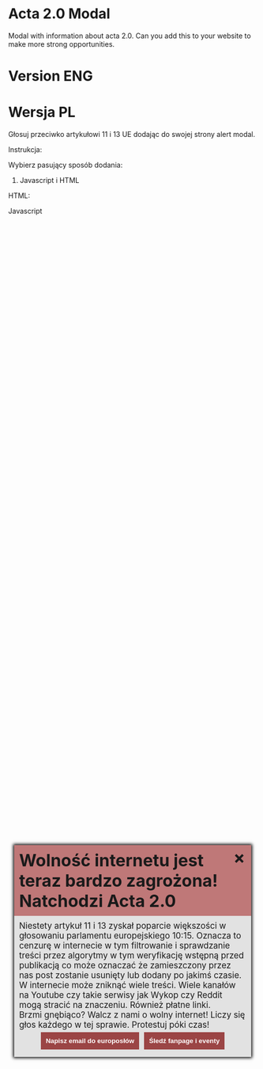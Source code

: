 # Acta 2.0 Modal
Modal with information about acta 2.0. Can you add this to your website to make more strong opportunities. 

# Version ENG

# Wersja PL

Głosuj przeciwko artykułowi 11 i 13 UE dodając do swojej strony alert modal.

Instrukcja:

Wybierz pasujący sposób dodania:

1. Javascript i HTML

HTML:

<style>
  #acta2-modal {
	max-width: 600px;
	max-height: 600px;
	display: block;
	margin: auto;
	position: fixed;
	  top: 50%;
  left: 50%;
  transform: translate(-50%, -50%);
	box-shadow: 0 0 6px 2px black;
	background: #e2e2e2;
	font-size: 17px;
	transition: 1s ease;
}

#acta2-modal h1{ 
	margin: 0;
}

#acta2-modal div {
	padding: 10px;
}

#acta2-modal span#acta2-actionbutton {
	font-size: 35px;
	font-weight: bolder;
	position: absolute;
	right: 3px; top: 3px;
	border-radius: 50%;
	width: 42px; height: 39px;
	text-align: center;
}

#acta2-modal #acta2-actionbutton:hover {
	cursor: pointer;
	color: #824343;
}

#acta2-modal  #acta2-modal-header {
	background: #bf7878;
	
}

#acta2-modal button {
	border: 0;
	background: #9b4545;
	color: white;
	padding: 10px;
	font-weight: bold;
	transition: 0;
	margin: 5px;
}

#acta2-modal button:hover {
   	background: #bc5151;
	cursor: pointer;
}
</style>
<div id="acta2-modal">
<span id="acta2-actionbutton">
&times;
</span>
<div id="acta2-modal-header">
<h1>Wolność internetu jest teraz bardzo zagrożona!
	Natchodzi Acta 2.0
</h1>
</div>
<div id="acta2-modal-container">
	Niestety artykuł 11 i 13 zyskał poparcie większości w głosowaniu parlamentu europejskiego 10:15. Oznacza to cenzurę w internecie w tym filtrowanie i sprawdzanie treści przez algorytmy w tym weryfikację wstępną przed publikacją co może oznaczać że zamieszczony przez nas post zostanie usunięty lub dodany po jakimś czasie. W internecie może zniknąć wiele treści. Wiele kanałów na Youtube czy takie serwisy jak Wykop czy Reddit mogą stracić na znaczeniu. Również płatne linki.<br>
	Brzmi gnębiąco? Walcz z nami o wolny internet! Liczy się głos każdego w tej sprawie. Protestuj póki czas!<br>
	<center><button>Napisz email do europosłów</button><button>Śledź fanpage i eventy</button></center>
</div>
</div>

Javascript

<script type="text/javascript">
	document.getElementById('acta2-actionbutton').onclick = closeActa2modal;
	
	function closeActa2modal() {
		document.getElementById('acta2-modal').style.opacity = "0";
		setTimeout(function() {
			document.getElementById('acta2-modal').style.display = "none"; 
		}, 1000);
	}

	
</script>

